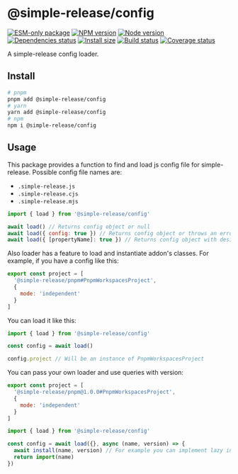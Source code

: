 # @simple-release/config

[![ESM-only package][package]][package-url]
[![NPM version][npm]][npm-url]
[![Node version][node]][node-url]
[![Dependencies status][deps]][deps-url]
[![Install size][size]][size-url]
[![Build status][build]][build-url]
[![Coverage status][coverage]][coverage-url]

[package]: https://img.shields.io/badge/package-ESM--only-ffe536.svg
[package-url]: https://nodejs.org/api/esm.html

[npm]: https://img.shields.io/npm/v/@simple-release/config.svg
[npm-url]: https://www.npmjs.com/package/@simple-release/config

[node]: https://img.shields.io/node/v/@simple-release/config.svg
[node-url]: https://nodejs.org

[deps]: https://img.shields.io/librariesio/release/npm/@simple-release/config
[deps-url]: https://libraries.io/npm/@simple-release%2Fconfig/tree

[size]: https://packagephobia.com/badge?p=@simple-release/config
[size-url]: https://packagephobia.com/result?p=@simple-release/config

[build]: https://img.shields.io/github/actions/workflow/status/TrigenSoftware/simple-release/tests.yml?branch=main
[build-url]: https://github.com/TrigenSoftware/simple-release/actions

[coverage]: https://coveralls.io/repos/github/TrigenSoftware/simple-release/badge.svg?branch=main
[coverage-url]: https://coveralls.io/github/TrigenSoftware/simple-release?branch=main

A simple-release config loader.

## Install

```bash
# pnpm
pnpm add @simple-release/config
# yarn
yarn add @simple-release/config
# npm
npm i @simple-release/config
```

## Usage

This package provides a function to find and load js config file for simple-release. Possible config file names are:

- `.simple-release.js`
- `.simple-release.cjs`
- `.simple-release.mjs`

```js
import { load } from '@simple-release/config'

await load() // Returns config object or null
await load({ config: true }) // Returns config object or throws an error if config is not found
await load({ [propertyName]: true }) // Returns config object with desired property or null or throws an error if property is not set in config
```

Also loader has a feature to load and instantiate addon's classes. For example, if you have a config like this:

```js
export const project = [
  '@simple-release/pnpm#PnpmWorkspacesProject',
  {
    mode: 'independent'
  }
]
```

You can load it like this:

```js
import { load } from '@simple-release/config'

const config = await load()

config.project // Will be an instance of PnpmWorkspacesProject
```

You can pass your own loader and use queries with version:

```js
export const project = [
  '@simple-release/pnpm@1.0.0#PnpmWorkspacesProject',
  {
    mode: 'independent'
  }
]
```

```js
import { load } from '@simple-release/config'

const config = await load({}, async (name, version) => {
  await install(name, version) // For example you can implement lazy install here
  return import(name)
})
```
